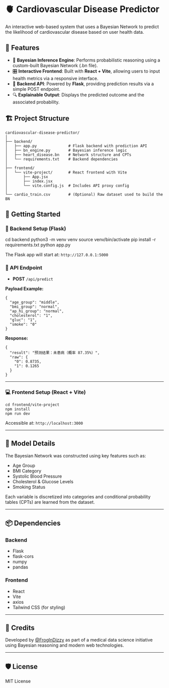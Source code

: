 
# 🫀 Cardiovascular Disease Predictor

An interactive web-based system that uses a Bayesian Network to predict the likelihood of cardiovascular disease based on user health data.

## 🌟 Features

- 🧠 **Bayesian Inference Engine**: Performs probabilistic reasoning using a custom-built Bayesian Network (.bn file).
- 🎛️ **Interactive Frontend**: Built with **React + Vite**, allowing users to input health metrics via a responsive interface.
- 🔗 **Backend API**: Powered by **Flask**, providing prediction results via a simple POST endpoint.
- 🔍 **Explainable Output**: Displays the predicted outcome and the associated probability.

## 🏗️ Project Structure

```
cardiovascular-disease-predictor/
│
├── backend/
│   ├── app.py              # Flask backend with prediction API
│   ├── bn_engine.py        # Bayesian inference logic
│   ├── heart_disease.bn    # Network structure and CPTs
│   └── requirements.txt    # Backend dependencies
│
├── frontend/
│   └── vite-project/       # React frontend with Vite
│       ├── App.jsx
│       ├── index.jsx
│       └── vite.config.js  # Includes API proxy config
│
└── cardio_train.csv        # (Optional) Raw dataset used to build the BN
```

## 🚀 Getting Started

### 🔧 Backend Setup (Flask)


cd backend
python3 -m venv venv
source venv/bin/activate
pip install -r requirements.txt
python app.py


The Flask app will start at: `http://127.0.0.1:5000`

### 🧪 API Endpoint

- **POST** `/api/predict`

**Payload Example:**
```
{
  "age_group": "middle",
  "bmi_group": "normal",
  "ap_hi_group": "normal",
  "cholesterol": "1",
  "gluc": "1",
  "smoke": "0"
}
```
**Response:**

```
{
  "result": "预测结果：未患病（概率 87.35%）",
  "raw": {
    "0": 0.8735,
    "1": 0.1265
  }
}
```

---

### 💻 Frontend Setup (React + Vite)

```
cd frontend/vite-project
npm install
npm run dev
```

Accessible at: `http://localhost:3000`

---

## 🧠 Model Details

The Bayesian Network was constructed using key features such as:

- Age Group
- BMI Category
- Systolic Blood Pressure
- Cholesterol & Glucose Levels
- Smoking Status

Each variable is discretized into categories and conditional probability tables (CPTs) are learned from the dataset.

---

## 📦 Dependencies

### Backend

- Flask
- flask-cors
- numpy
- pandas

### Frontend

- React
- Vite
- axios
- Tailwind CSS (for styling)

---

## 🙌 Credits

Developed by [@FrogInDizzy](https://github.com/FrogInDizzy) as part of a medical data science initiative using Bayesian reasoning and modern web technologies.

---

## 🛡️ License

MIT License
```
